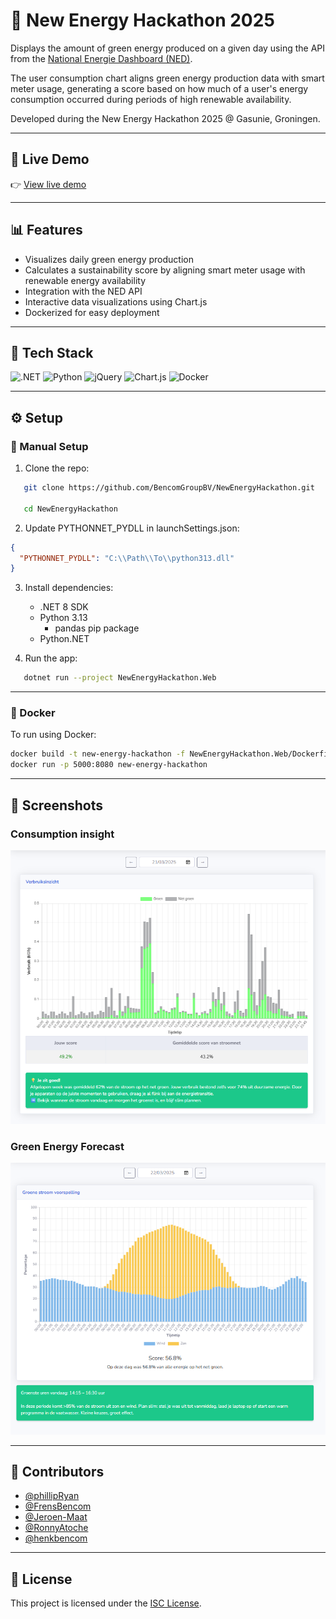 ﻿# 🌱 New Energy Hackathon 2025

Displays the amount of green energy produced on a given day using the API from the [National Energie Dashboard (NED)](https://ned-edb.atlassian.net/wiki/spaces/PAD/overview?homepageId=21004303).

The user consumption chart aligns green energy production data with smart meter usage, generating a score based on how much of a user's energy consumption occurred during periods of high renewable availability.

Developed during the New Energy Hackathon 2025 @ Gasunie, Groningen.

---

## 🚀 Live Demo

👉 [View live demo](https://new-energy-web-ca.delightfulwater-1c9907f8.westeurope.azurecontainerapps.io)


---

## 📊 Features

- Visualizes daily green energy production
- Calculates a sustainability score by aligning smart meter usage with renewable energy availability
- Integration with the NED API
- Interactive data visualizations using Chart.js
- Dockerized for easy deployment

---


## 🧰 Tech Stack

![.NET](https://img.shields.io/badge/.NET-512BD4?style=for-the-badge&logo=dotnet&logoColor=white)
![Python](https://img.shields.io/badge/Python-3776AB?style=for-the-badge&logo=python&logoColor=white)
![jQuery](https://img.shields.io/badge/jQuery-0769AD?style=for-the-badge&logo=jquery&logoColor=white)
![Chart.js](https://img.shields.io/badge/Chart.js-FF6384?style=for-the-badge&logo=chartdotjs&logoColor=white)
![Docker](https://img.shields.io/badge/Docker-2496ED?style=for-the-badge&logo=docker&logoColor=white)

---

## ⚙️ Setup

### 🔧 Manual Setup

1. Clone the repo:

```bash
   git clone https://github.com/BencomGroupBV/NewEnergyHackathon.git

   cd NewEnergyHackathon
```

2. Update PYTHONNET_PYDLL in launchSettings.json:

```json
{
  "PYTHONNET_PYDLL": "C:\\Path\\To\\python313.dll"
}
```

3. Install dependencies:
   - .NET 8 SDK
   - Python 3.13
      - pandas pip package   
   - Python.NET

4. Run the app:

```bash
   dotnet run --project NewEnergyHackathon.Web
```
---

### 🐳 Docker

To run using Docker:
```bash
docker build -t new-energy-hackathon -f NewEnergyHackathon.Web/Dockerfile .
docker run -p 5000:8080 new-energy-hackathon
```
---

## 📸 Screenshots

### Consumption insight

![Verbruiksinzicht](NewEnergyHackathon.Web/wwwroot/img/verbruiksinzicht.png)

### Green Energy Forecast

![Groene Stroom Voorspelling](NewEnergyHackathon.Web/wwwroot/img/groene-stroom-voorspelling.png)

---

## 👥 Contributors

- [@phillipRyan](https://github.com/phillipRyan)
- [@FrensBencom](https://github.com/FrensBencom)
- [@Jeroen-Maat](https://github.com/Jeroen-Maat)
- [@RonnyAtoche](https://github.com/RonnyAtoche)
- [@henkbencom](https://github.com/henkbencom)

---

## 📝 License

This project is licensed under the [ISC License](LICENSE).

